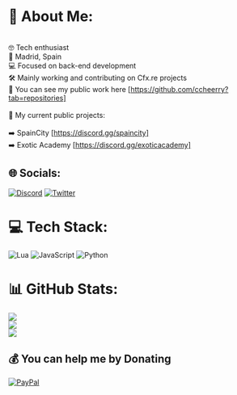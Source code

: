 
# 💫 About Me:
<br>🤓 Tech enthusiast<br>📍 Madrid, Spain<br>💻 Focused on back-end development<br>🛠️ Mainly working and contributing on Cfx.re projects<br>🧰 You can see my public work here [https://github.com/ccheerry?tab=repositories]<br><br>🚧 My current public projects:<br><br>➡️ SpainCity [https://discord.gg/spaincity]<br>➡️ Exotic Academy [https://discord.gg/exoticacademy]

## 🌐 Socials:
[![Discord](https://img.shields.io/badge/Discord-%237289DA.svg?logo=discord&logoColor=white)](https://discord.com/users/853053930342580224) [![Twitter](https://img.shields.io/badge/Twitter-%231DA1F2.svg?logo=Twitter&logoColor=white)](https://twitter.com/ccheerryy_) 

# 💻 Tech Stack:
![Lua](https://img.shields.io/badge/lua-%232C2D72.svg?style=for-the-badge&logo=lua&logoColor=white) ![JavaScript](https://img.shields.io/badge/javascript-%23323330.svg?style=for-the-badge&logo=javascript&logoColor=%23F7DF1E) ![Python](https://img.shields.io/badge/python-3670A0?style=for-the-badge&logo=python&logoColor=ffdd54)
# 📊 GitHub Stats:
![](https://github-readme-stats.vercel.app/api?username=ccheerry&theme=dark&hide_border=false&include_all_commits=true&count_private=true)<br/>
![](https://github-readme-streak-stats.herokuapp.com/?user=ccheerry&theme=dark&hide_border=false)<br/>
![](https://github-readme-stats.vercel.app/api/top-langs/?username=ccheerry&theme=dark&hide_border=false&include_all_commits=true&count_private=true&layout=compact)

  ## 💰 You can help me by Donating
  [![PayPal](https://img.shields.io/badge/PayPal-00457C?style=for-the-badge&logo=paypal&logoColor=white)](https://paypal.me/https://paypal.me/cherryozz?country.x=ES&locale.x=es_ES) 
